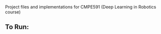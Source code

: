 Project files and implementations for CMPE591 (Deep Learning in Robotics course)

## To Run:














